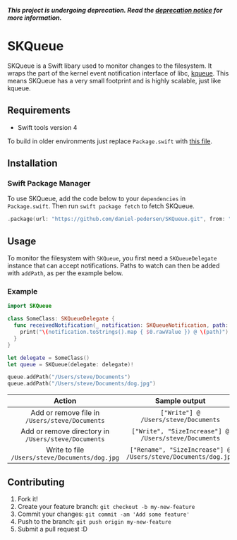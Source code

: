 ___This project is undergoing deprecation. Read the [deprecation notice](https://github.com/daniel-pedersen/SKQueue/issues/11) for more information.___

# SKQueue
SKQueue is a Swift libary used to monitor changes to the filesystem.
It wraps the part of the kernel event notification interface of libc, [kqueue](https://en.wikipedia.org/wiki/Kqueue).
This means SKQueue has a very small footprint and is highly scalable, just like kqueue.

## Requirements
* Swift tools version 4

To build in older environments just replace `Package.swift` with [this file](https://github.com/daniel-pedersen/SKQueue/blob/v1.1.0/Package.swift).

## Installation

### Swift Package Manager
To use SKQueue, add the code below to your `dependencies` in `Package.swift`.
Then run `swift package fetch` to fetch SKQueue.
```swift
.package(url: "https://github.com/daniel-pedersen/SKQueue.git", from: "1.2.0"),
```

## Usage
To monitor the filesystem with `SKQueue`, you first need a `SKQueueDelegate` instance that can accept notifications.
Paths to watch can then be added with `addPath`, as per the example below.

### Example
```swift
import SKQueue

class SomeClass: SKQueueDelegate {
  func receivedNotification(_ notification: SKQueueNotification, path: String, queue: SKQueue) {
    print("\(notification.toStrings().map { $0.rawValue }) @ \(path)")
  }
}

let delegate = SomeClass()
let queue = SKQueue(delegate: delegate)!

queue.addPath("/Users/steve/Documents")
queue.addPath("/Users/steve/Documents/dog.jpg")
```
|                       Action                        |                         Sample output                         |
|:---------------------------------------------------:|:-------------------------------------------------------------:|
|   Add or remove file in `/Users/steve/Documents`    |             `["Write"] @ /Users/steve/Documents`              |
| Add or remove directory in `/Users/steve/Documents` |     `["Write", "SizeIncrease"] @ /Users/steve/Documents`      |
|   Write to file `/Users/steve/Documents/dog.jpg`    | `["Rename", "SizeIncrease"] @ /Users/steve/Documents/dog.jpg` |

## Contributing

1. Fork it!
2. Create your feature branch: `git checkout -b my-new-feature`
3. Commit your changes: `git commit -am 'Add some feature'`
4. Push to the branch: `git push origin my-new-feature`
5. Submit a pull request :D
